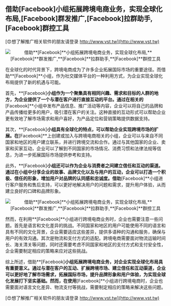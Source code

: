 ## **借助**[Facebook]**小组拓展跨境电商业务，实现全球化布局,**[Facebook]**群发推广,**[Facebook]**拉群助手,**[Facebook]**群控工具**

[😍想了解推广相关软件的朋友请登录 http://www.vst.tw](http://www.vst.tw)

 <center><img src="https://vst.tw/MP4/tuiguang/png/4.png" alt="借助**[Facebook]**小组拓展跨境电商业务，实现全球化布局,**[Facebook]**群发推广,**[Facebook]**拉群助手,**[Facebook]**群控工具"></center>

在全球化的时代背景下，跨境电商成为了许多企业拓展国际市场的重要途径。而借助**[Facebook]**小组，作为社交媒体平台的一种利用方式，为企业实现全球化布局提供了新的机遇与可能。

首先，**[Facebook]**小组作为一个聚集具有相同兴趣、需求和目标的人群的地方，为企业提供了一个与潜在客户进行直接互动的平台。通过在相关的**[Facebook]**小组中发布产品信息、推广活动等内容，企业可以将自己的品牌和产品传播给更多的用户，吸引潜在客户的关注。这种直接的互动形式可以帮助企业更有效地了解市场需求和用户喜好，为产品定位和营销策略提供数据支持。

其次，**[Facebook]**小组具有全球化的特点，可以帮助企业实现跨境市场的扩展。在**[Facebook]**上创建或加入与跨境电商相关的小组，企业可以与来自不同国家和地区的用户建立联系，并进行跨境交流和合作。通过与其他国家的企业、卖家和买家互动，企业可以了解到不同国家的市场情况、消费习惯和法律法规等信息，为进一步拓展国际市场提供参考和支持。

此外，**[Facebook]**小组还可以作为企业与消费者之间建立信任和互动的渠道。通过在小组中分享企业的故事、品牌文化以及与用户的互动，企业可以打造一个积极、信任的形象，增加用户对品牌的认同感和忠诚度。借助**[Facebook]**小组进行客户服务和售后支持，可以更好地解决用户的问题和需求，提升用户体验，从而建立良好的口碑和品牌形象。

 <center><img src="https://vst.tw/MP4/tuiguang/png/4.png" alt="借助**[Facebook]**小组拓展跨境电商业务，实现全球化布局,**[Facebook]**群发推广,**[Facebook]**拉群助手,**[Facebook]**群控工具"></center>

然而，在利用**[Facebook]**小组进行跨境电商业务时，企业也需要注意一些问题。首先是语言和文化差异的挑战。不同国家和地区的用户可能使用不同的语言和具有不同的文化背景，企业需要适应这些差异，提供多语种的沟通和服务，确保与用户的有效沟通。其次是物流和支付方式的适配。跨境电商需要面对物流运输时间长、海关清关等问题，同时还需要考虑不同国家和地区的支付方式和支付安全性，企业需要制定相应的策略来应对这些挑战。

综上所述，借助**[Facebook]**小组拓展跨境电商业务，对企业实现全球化布局具有重要意义。通过与潜在客户的互动、扩展跨境市场、建立信任和互动渠道，企业可以更好地了解市场需求，拓展国际市场，提升品牌形象和用户体验，为实现全球化发展打下坚实基础。然而，在使用**[Facebook]**小组进行跨境电商时，企业也需要面对语言文化差异、物流支付等挑战，需要制定相应的策略来解决这些问题。

[😍想了解推广相关软件的朋友请登录 http://www.vst.tw](http://www.vst.tw)



